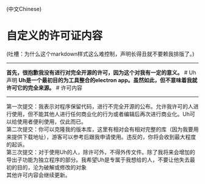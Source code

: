 (中文Chinese)
# 自定义的许可证内容
(吐槽：为什么这个markdown样式这么难控制，声明长得丑就不要赖我排版了。)
<hr/>
<strong>首先，很抱歉我没有进行对完全开源的许可，因为这个对我有一定的意义。</strong>
# Uh声明
<strong>Uh是一个最初目的为工具整合的electron app。虽然如此，但不意味着我就许可它的完全来源。</strong>
# 许可内容<hr/>
  第一次提交：我表示对程序保留代码，进行不完全开源的公布。允许我许可的人进行使用，但不能其他人进行任何商业化的行为或者编辑后再次进行商业化。Uh可以给使用者便利使用，仅此而已。<br/>
  第二次提交：你可以克隆我的版本库，这里有相对会有相对完整的库（因为我要用来提供下载地址），游客可以参考后跟我申请使用。违反的，你将会收到最大程度的起诉。<br/>
  第三次提交：对于使用Uh的人，除许可外，不得外传文件。除了我将来会增加的导出子功能为独立程序的部分。我希望Uh是专属于我想给的人，不要让他失去最初的目的，沦为破解或修改的对象<br/>
    其他许可内容会继续更新。
